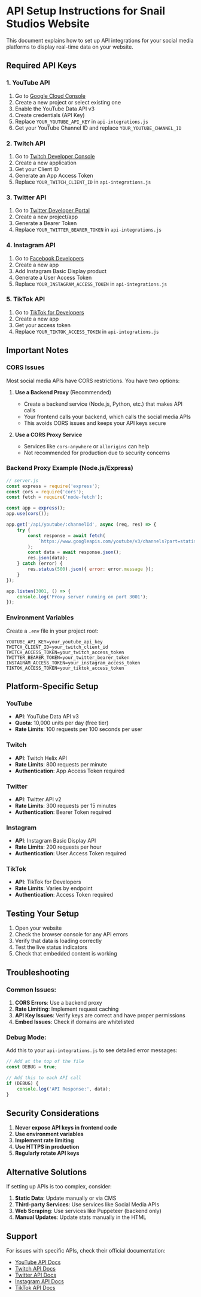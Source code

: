 # API Setup Instructions for Snail Studios Website

This document explains how to set up API integrations for your social media platforms to display real-time data on your website.

## Required API Keys

### 1. YouTube API
1. Go to [Google Cloud Console](https://console.cloud.google.com/)
2. Create a new project or select existing one
3. Enable the YouTube Data API v3
4. Create credentials (API Key)
5. Replace `YOUR_YOUTUBE_API_KEY` in `api-integrations.js`
6. Get your YouTube Channel ID and replace `YOUR_YOUTUBE_CHANNEL_ID`

### 2. Twitch API
1. Go to [Twitch Developer Console](https://dev.twitch.tv/console)
2. Create a new application
3. Get your Client ID
4. Generate an App Access Token
5. Replace `YOUR_TWITCH_CLIENT_ID` in `api-integrations.js`

### 3. Twitter API
1. Go to [Twitter Developer Portal](https://developer.twitter.com/)
2. Create a new project/app
3. Generate a Bearer Token
4. Replace `YOUR_TWITTER_BEARER_TOKEN` in `api-integrations.js`

### 4. Instagram API
1. Go to [Facebook Developers](https://developers.facebook.com/)
2. Create a new app
3. Add Instagram Basic Display product
4. Generate a User Access Token
5. Replace `YOUR_INSTAGRAM_ACCESS_TOKEN` in `api-integrations.js`

### 5. TikTok API
1. Go to [TikTok for Developers](https://developers.tiktok.com/)
2. Create a new app
3. Get your access token
4. Replace `YOUR_TIKTOK_ACCESS_TOKEN` in `api-integrations.js`

## Important Notes

### CORS Issues
Most social media APIs have CORS restrictions. You have two options:

1. **Use a Backend Proxy** (Recommended)
   - Create a backend service (Node.js, Python, etc.) that makes API calls
   - Your frontend calls your backend, which calls the social media APIs
   - This avoids CORS issues and keeps your API keys secure

2. **Use a CORS Proxy Service**
   - Services like `cors-anywhere` or `allorigins` can help
   - Not recommended for production due to security concerns

### Backend Proxy Example (Node.js/Express)

```javascript
// server.js
const express = require('express');
const cors = require('cors');
const fetch = require('node-fetch');

const app = express();
app.use(cors());

app.get('/api/youtube/:channelId', async (req, res) => {
    try {
        const response = await fetch(
            `https://www.googleapis.com/youtube/v3/channels?part=statistics&id=${req.params.channelId}&key=${process.env.YOUTUBE_API_KEY}`
        );
        const data = await response.json();
        res.json(data);
    } catch (error) {
        res.status(500).json({ error: error.message });
    }
});

app.listen(3001, () => {
    console.log('Proxy server running on port 3001');
});
```

### Environment Variables
Create a `.env` file in your project root:

```
YOUTUBE_API_KEY=your_youtube_api_key
TWITCH_CLIENT_ID=your_twitch_client_id
TWITCH_ACCESS_TOKEN=your_twitch_access_token
TWITTER_BEARER_TOKEN=your_twitter_bearer_token
INSTAGRAM_ACCESS_TOKEN=your_instagram_access_token
TIKTOK_ACCESS_TOKEN=your_tiktok_access_token
```

## Platform-Specific Setup

### YouTube
- **API**: YouTube Data API v3
- **Quota**: 10,000 units per day (free tier)
- **Rate Limits**: 100 requests per 100 seconds per user

### Twitch
- **API**: Twitch Helix API
- **Rate Limits**: 800 requests per minute
- **Authentication**: App Access Token required

### Twitter
- **API**: Twitter API v2
- **Rate Limits**: 300 requests per 15 minutes
- **Authentication**: Bearer Token required

### Instagram
- **API**: Instagram Basic Display API
- **Rate Limits**: 200 requests per hour
- **Authentication**: User Access Token required

### TikTok
- **API**: TikTok for Developers
- **Rate Limits**: Varies by endpoint
- **Authentication**: Access Token required

## Testing Your Setup

1. Open your website
2. Check the browser console for any API errors
3. Verify that data is loading correctly
4. Test the live status indicators
5. Check that embedded content is working

## Troubleshooting

### Common Issues:
1. **CORS Errors**: Use a backend proxy
2. **Rate Limiting**: Implement request caching
3. **API Key Issues**: Verify keys are correct and have proper permissions
4. **Embed Issues**: Check if domains are whitelisted

### Debug Mode:
Add this to your `api-integrations.js` to see detailed error messages:

```javascript
// Add at the top of the file
const DEBUG = true;

// Add this to each API call
if (DEBUG) {
    console.log('API Response:', data);
}
```

## Security Considerations

1. **Never expose API keys in frontend code**
2. **Use environment variables**
3. **Implement rate limiting**
4. **Use HTTPS in production**
5. **Regularly rotate API keys**

## Alternative Solutions

If setting up APIs is too complex, consider:

1. **Static Data**: Update manually or via CMS
2. **Third-party Services**: Use services like Social Media APIs
3. **Web Scraping**: Use services like Puppeteer (backend only)
4. **Manual Updates**: Update stats manually in the HTML

## Support

For issues with specific APIs, check their official documentation:
- [YouTube API Docs](https://developers.google.com/youtube/v3)
- [Twitch API Docs](https://dev.twitch.tv/docs/api/)
- [Twitter API Docs](https://developer.twitter.com/en/docs)
- [Instagram API Docs](https://developers.facebook.com/docs/instagram-api/)
- [TikTok API Docs](https://developers.tiktok.com/)
